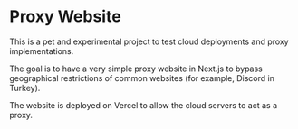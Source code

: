 # Proxy Website

This is a pet and experimental project to test cloud deployments and proxy implementations.

The goal is to have a very simple proxy website in Next.js to bypass geographical restrictions of common websites (for example, Discord in Turkey).

The website is deployed on Vercel to allow the cloud servers to act as a proxy.
